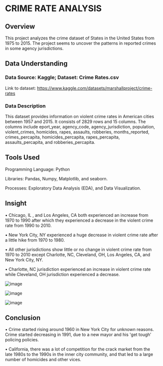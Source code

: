 # CRIME RATE ANALYSIS

## Overview

This project analyzes the crime dataset of States in the United States from 1975 to 2015. The project seems to uncover the patterns in reported crimes in some agency jurisdictions.

## Data Understanding

### Data Source: Kaggle; Dataset: Crime Rates.csv

Link to dataset: https://www.kaggle.com/datasets/marshallproject/crime-rates

### Data Description
This dataset provides information on violent crime rates in American cities between 1957 and 2015. It consists of 2829 rows and 15 columns. The columns include eport_year, agency_code, agency_jurisdiction, population, violent_crimes, homicides, rapes, assaults, robberies, months_reported, crimes_percapita, homicides_percapita, rapes_percapita, assaults_percapita, and robberies_percapita.

## Tools Used

Programming Language: Python

Libraries: Pandas, Numpy, Matplotlib, and seaborn.

Processes: Exploratory Data Analysis (EDA), and Data Visualization.

## Insight
•	Chicago, IL , and Los Angeles, CA both experienced an increase from 1970 to 1990 after which they experienced a decrease in the violent crime rate from 1990 to 2010.

•	New York City, NY experienced a huge decrease in violent crime rate after a little hike from 1970 to 1980.

•	All other jurisdictions show little or no change in violent crime rate from 1970 to 2010 except Charlotte, NC, Cleveland, OH, Los Angeles, CA, and New York City, NY.

•	Charlotte, NC jurisdiction experienced an increase in violent crime rate while Cleveland, OH jurisdiction experienced a decrease.

![image](https://github.com/Dherneyboy/Crime-Rate-Analysis/assets/148950017/b844863f-b7a3-4712-a708-34d4e59370c7)

![image](https://github.com/Dherneyboy/Crime-Rate-Analysis/assets/148950017/f399d58b-6f53-4aed-9ba0-75c481b83c14)

![image](https://github.com/Dherneyboy/Crime-Rate-Analysis/assets/148950017/357a3f4b-24d4-4072-98da-a49c9919ac00)




 
## Conclusion
•	Crime started rising around 1960 in New York City for unknown reasons. Crime started decreasing in 1991, due to a new mayor and his 'get tough’ policing policies.

•	California, there was a lot of competition for the crack market from the late 1980s to the 1990s in the inner city community, and that led to a large number of homicides and other vices.

